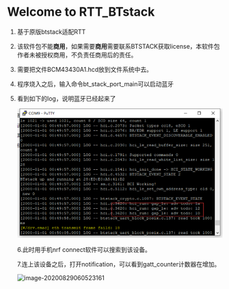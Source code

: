 # Welcome to RTT_BTstack

1. 基于原版btstack适配RTT

2. 该软件包不能**商用**，如果需要**商用**需要联系BTSTACK获取license，本软件包作者未被授权商用，不负责任商用后的责任。

3. 需要把文件BCM43430A1.hcd放到文件系统中去。

4. 程序烧入之后，输入命令bt_stack_port_main可以启动蓝牙

5. 看到如下的log，说明蓝牙已经起来了

   ![image-20200829060523161](doc\figure\readme_1.jpg)

   6.此时用手机nrf connect软件可以搜索到该设备。

   7.连上该设备之后，打开notification，可以看到gatt_counter计数器在增加。

   ![image-20200829060523161](doc\figure\readme_2.jpg)

